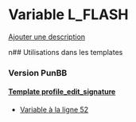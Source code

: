 # Variable L_FLASH
[Ajouter une description](https://fa-tvars.appspot.com/L_FLASH)

n## Utilisations dans les templates

### Version PunBB

#### [Template profile_edit_signature](punbb/profile_edit_signature.md)
* [Variable à la ligne 52](../punbb/profile_edit_signature.tpl#L52)